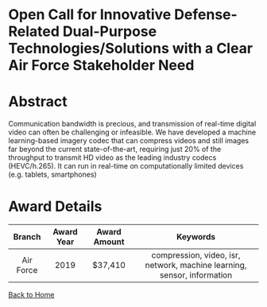 
Open Call for Innovative Defense-Related Dual-Purpose Technologies/Solutions with a Clear Air Force Stakeholder Need
====================================================================================================================

# Abstract


Communication bandwidth is precious, and transmission of real-time digital video can often be challenging or infeasible. We have developed a machine learning-based imagery codec that can compress videos and still images far beyond the current state-of-the-art, requiring just 20% of the throughput to transmit HD video as the leading industry codecs (HEVC/h.265). It can run in real-time on computationally limited devices (e.g. tablets, smartphones)  

# Award Details

|Branch|Award Year|Award Amount|Keywords|
| :---: | :---: | :---: | :---: |
|Air Force|2019|$37,410|compression, video, isr, network, machine learning, sensor, information|
  
  


[Back to Home](https://github.com/chrischow/dod_sbir_awards/Reports/DJ/#1477)